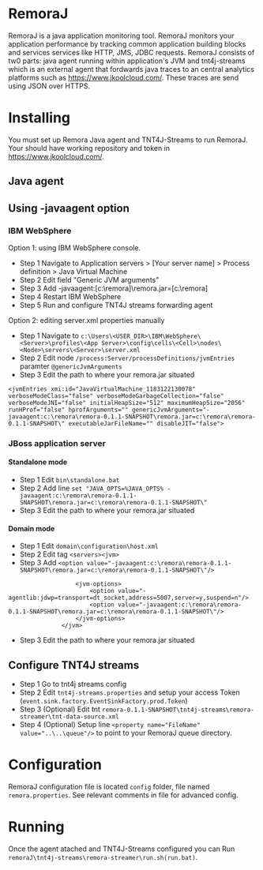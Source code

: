 
# RemoraJ

RemoraJ is a java application monitoring tool. RemoraJ monitors your application performance by tracking common application building blocks and services services like HTTP, JMS, JDBC requests. RemoraJ consists of tw0 parts: java agent running within application's JVM and tnt4j-streams which is an external agent that fordwards java traces to an central analytics platforms such as https://www.jkoolcloud.com/. These traces are send using JSON over HTTPS.

# Installing

You must set up Remora Java agent and TNT4J-Streams to run RemoraJ. Your should have working repository and token in https://www.jkoolcloud.com/.  

## Java agent 
## Using -javaagent option

### IBM WebSphere

Option 1: using IBM WebSphere console.
 
* Step 1    Navigate to Application servers > [Your server name] > Process definition > Java Virtual Machine
* Step 2    Edit field "Generic JVM arguments"
* Step 3    Add -javaagent:[c:\remora]\remora.jar=[c:\remora]
* Step 4    Restart IBM WebSphere 
* Step 5    Run and configure TNT4J streams forwarding agent

Option 2: editing server.xml properties manually 

* Step 1    Navigate to `c:\Users\<USER_DIR>\IBM\WebSphere\<Server>\profiles\<App Server>\config\cells\<Cell>\nodes\<Node>\servers\<Server>\server.xml`
* Step 2    Edit node `/process:Server/processDefinitions/jvmEntries` paramter `@genericJvmArguments`
* Step 3    Edit the path to where your remora.jar situated
```
<jvmEntries xmi:id="JavaVirtualMachine_1183122130078" verboseModeClass="false" verboseModeGarbageCollection="false" verboseModeJNI="false" initialHeapSize="512" maximumHeapSize="2056" runHProf="false" hprofArguments="" genericJvmArguments="-javaagent:c:\remora\remora-0.1.1-SNAPSHOT\remora.jar=c:\remora\remora-0.1.1-SNAPSHOT\" executableJarFileName="" disableJIT="false">

```

### JBoss application server

#### Standalone mode

* Step 1    Edit `bin\standalone.bat`
* Step 2    Add line 
```set "JAVA_OPTS=%JAVA_OPTS% -javaagent:c:\remora\remora-0.1.1-SNAPSHOT\remora.jar=c:\remora\remora-0.1.1-SNAPSHOT\"```
* Step 3    Edit the path to where your remora.jar situated

#### Domain mode

* Step 1    Edit `domain\configuration\host.xml`
* Step 2    Edit tag `<servers><jvm>`
* Step 3    Add `<option value="-javaagent:c:\remora\remora-0.1.1-SNAPSHOT\remora.jar=c:\remora\remora-0.1.1-SNAPSHOT\"/>`  
```            <jvm name="default">
                   <jvm-options>
                       <option value="-agentlib:jdwp=transport=dt_socket,address=5007,server=y,suspend=n"/>
                       <option value="-javaagent:c:\remora\remora-0.1.1-SNAPSHOT\remora.jar=c:\remora\remora-0.1.1-SNAPSHOT\"/>
                   </jvm-options>
               </jvm>
```
* Step 3    Edit the path to where your remora.jar situated

## Configure TNT4J streams

* Step 1    Go to tnt4j streams config
* Step 2    Edit `tnt4j-streams.properties` and setup your access Token (`event.sink.factory.EventSinkFactory.prod.Token`)
* Step 3    (Optional) Edit tnt `remora-0.1.1-SNAPSHOT\tnt4j-streams\remora-streamer\tnt-data-source.xml` 
* Step 4    (Optional) Setup line ```<property name="FileName" value="..\..\queue"/>``` to point to your RemoraJ queue directory.


# Configuration

RemoraJ configuration file is located `config` folder, file named `remora.properties`.
See relevant comments in file for advanced config.

# Running

Once the agent atached and TNT4J-Streams configured you can 
Run `remoraJ\tnt4j-streams\remora-streamer\run.sh(run.bat)`.
  


